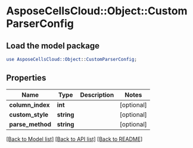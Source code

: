 # AsposeCellsCloud::Object::CustomParserConfig

## Load the model package
```perl
use AsposeCellsCloud::Object::CustomParserConfig;
```

## Properties
Name | Type | Description | Notes
------------ | ------------- | ------------- | -------------
**column_index** | **int** |  | [optional] 
**custom_style** | **string** |  | [optional] 
**parse_method** | **string** |  | [optional] 

[[Back to Model list]](../README.md#documentation-for-models) [[Back to API list]](../README.md#documentation-for-api-endpoints) [[Back to README]](../README.md)


